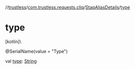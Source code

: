 //[trustless](../../../index.md)/[com.trustless.requests.cliq](../index.md)/[StaqAliasDetails](index.md)/[type](type.md)

# type

[kotlin]\

@SerialName(value = &quot;Type&quot;)

val [type](type.md): [String](https://kotlinlang.org/api/latest/jvm/stdlib/kotlin/-string/index.html)
